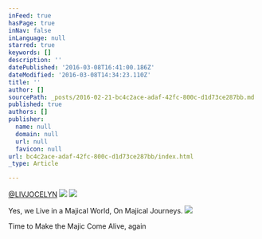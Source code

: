 ```yaml
---
inFeed: true
hasPage: true
inNav: false
inLanguage: null
starred: true
keywords: []
description: ''
datePublished: '2016-03-08T16:41:00.186Z'
dateModified: '2016-03-08T14:34:23.110Z'
title: ''
author: []
sourcePath: _posts/2016-02-21-bc4c2ace-adaf-42fc-800c-d1d73ce287bb.md
published: true
authors: []
publisher:
  name: null
  domain: null
  url: null
  favicon: null
url: bc4c2ace-adaf-42fc-800c-d1d73ce287bb/index.html
_type: Article

---
```

[@LIVJOCELYN][0]
![](https://the-grid-user-content.s3-us-west-2.amazonaws.com/dd8fb5a4-e630-472f-aa9d-5f6c2c9c60f6.png)
![](https://the-grid-user-content.s3-us-west-2.amazonaws.com/5abf4899-083e-4770-83b8-3dcc211adc22.jpg)

Yes, we Live in a Majical World, On Majical Journeys.  ![](https://the-grid-user-content.s3-us-west-2.amazonaws.com/64f4b4e1-597d-4a6f-afcc-15e8855ec911.jpg)

Time to Make the Majic Come Alive, again

[0]: https://twitter.com/LivJocelyn?lang=en